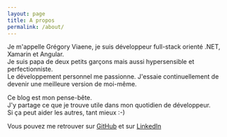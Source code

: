 ```yaml
---
layout: page
title: A propos
permalink: /about/
---
```


Je m'appelle Grégory Viaene, je suis développeur full-stack orienté .NET, Xamarin et Angular.<br />
Je suis papa de deux petits garçons mais aussi hypersensible et perfectionniste.<br />
Le développement personnel me passionne. J'essaie continuellement de devenir une meilleure version de moi-même. 

Ce blog est mon pense-bête.<br />
J'y partage ce que je trouve utile dans mon quotidien de développeur.<br />
Si ça peut aider les autres, tant mieux :-)

Vous pouvez me retrouver sur [GitHub](https://github.com/An0d) et sur [LinkedIn](https://www.linkedin.com/in/An0d)
